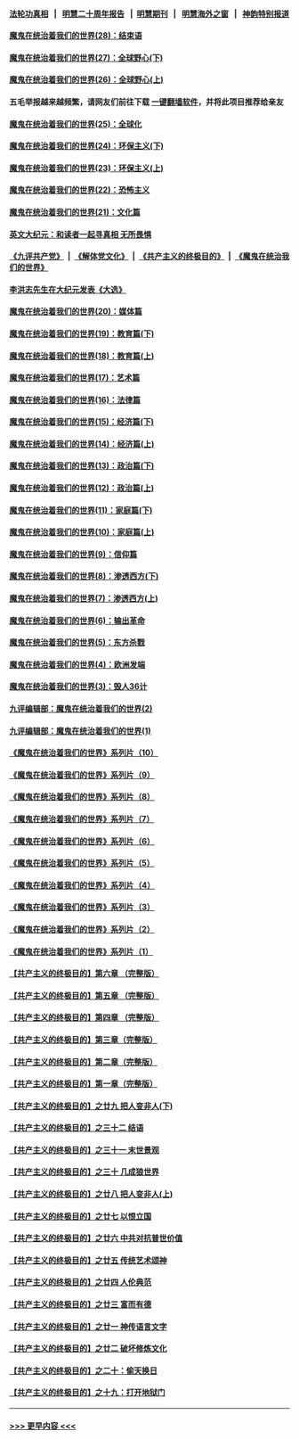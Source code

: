#### [法轮功真相](https://github.com/gfw-breaker/truth/blob/master/README.md?t=0) &nbsp;&nbsp;|&nbsp;&nbsp; [明慧二十周年报告](https://github.com/gfw-breaker/mh-reports/blob/master/README.md?t=0) &nbsp;&nbsp;|&nbsp;&nbsp;[明慧期刊](https://github.com/gfw-breaker/mh-qikan) &nbsp;&nbsp;|&nbsp;&nbsp; [明慧海外之窗](https://github.com/gfw-breaker/mh-news/blob/master/README.md?t=0) &nbsp;&nbsp;|&nbsp;&nbsp; [神韵特别报道](https://github.com/gfw-breaker/mh-news/blob/master/shenyun.md?t=0)
#### [魔鬼在统治着我们的世界(28)：结束语](../pages/nsc422/n10936246.md?t=07140401) 
#### [魔鬼在统治着我们的世界(27)：全球野心(下)](../pages/nsc422/n10928319.md?t=07140401) 
#### [魔鬼在统治着我们的世界(26)：全球野心(上)](../pages/nsc422/n10900318.md?t=07140401) 
#### 五毛举报越来越频繁，请网友们前往下载 [一键翻墙软件](https://github.com/gfw-breaker/ssr-accounts)，并将此项目推荐给亲友
#### [魔鬼在统治着我们的世界(25)：全球化](../pages/nsc422/n10788205.md?t=07140401) 
#### [魔鬼在统治着我们的世界(24)：环保主义(下)](../pages/nsc422/n10695307.md?t=07140401) 
#### [魔鬼在统治着我们的世界(23)：环保主义(上)](../pages/nsc422/n10688613.md?t=07140401) 
#### [魔鬼在统治着我们的世界(22)：恐怖主义](../pages/nsc422/n10614727.md?t=07140401) 
#### [魔鬼在统治着我们的世界(21)：文化篇](../pages/nsc422/n10597706.md?t=07140401) 
#### [英文大纪元：和读者一起寻真相 无所畏惧](../pages/nsc422/n12542027.md?t=07140401) 
#### [《九评共产党》](https://github.com/begood0513/9ping.md/blob/master/README.md) &nbsp;|&nbsp; [《解体党文化》](../../../../jtdwh.md/blob/master/README.md)  &nbsp;|&nbsp; [《共产主义的终极目的》](../../../../gczydzjmd.md/blob/master/README.md) &nbsp;|&nbsp; [《魔鬼在统治我们的世界》](../../../../mgztzwmdsj.md/blob/master/README.md) 
#### [李洪志先生在大纪元发表《大选》](../pages/nsc422/n12534746.md?t=07140401) 
#### [魔鬼在统治着我们的世界(20)：媒体篇](../pages/nsc422/n10586579.md?t=07140401) 
#### [魔鬼在统治着我们的世界(19)：教育篇(下)](../pages/nsc422/n10564808.md?t=07140401) 
#### [魔鬼在统治着我们的世界(18)：教育篇(上)](../pages/nsc422/n10526970.md?t=07140401) 
#### [魔鬼在统治着我们的世界(17)：艺术篇](../pages/nsc422/n10499093.md?t=07140401) 
#### [魔鬼在统治着我们的世界(16)：法律篇](../pages/nsc422/n10485969.md?t=07140401) 
#### [魔鬼在统治着我们的世界(15)：经济篇(下)](../pages/nsc422/n10469975.md?t=07140401) 
#### [魔鬼在统治着我们的世界(14)：经济篇(上)](../pages/nsc422/n10457370.md?t=07140401) 
#### [魔鬼在统治着我们的世界(13)：政治篇(下)](../pages/nsc422/n10448270.md?t=07140401) 
#### [魔鬼在统治着我们的世界(12)：政治篇(上)](../pages/nsc422/n10444576.md?t=07140401) 
#### [魔鬼在统治着我们的世界(11)：家庭篇(下)](../pages/nsc422/n10440961.md?t=07140401) 
#### [魔鬼在统治着我们的世界(10)：家庭篇(上)](../pages/nsc422/n10435448.md?t=07140401) 
#### [魔鬼在统治着我们的世界(9)：信仰篇](../pages/nsc422/n10432159.md?t=07140401) 
#### [魔鬼在统治着我们的世界(8)：渗透西方(下)](../pages/nsc422/n10429603.md?t=07140401) 
#### [魔鬼在统治着我们的世界(7)：渗透西方(上)](../pages/nsc422/n10426013.md?t=07140401) 
#### [魔鬼在统治着我们的世界(6)：输出革命](../pages/nsc422/n10421536.md?t=07140401) 
#### [魔鬼在统治着我们的世界(5)：东方杀戮](../pages/nsc422/n10417707.md?t=07140401) 
#### [魔鬼在统治着我们的世界(4)：欧洲发端](../pages/nsc422/n10414890.md?t=07140401) 
#### [魔鬼在统治着我们的世界(3)：毁人36计](../pages/nsc422/n10411583.md?t=07140401) 
#### [九评编辑部：魔鬼在统治着我们的世界(2)](../pages/nsc422/n10410036.md?t=07140401) 
#### [九评编辑部：魔鬼在统治着我们的世界(1)](../pages/nsc422/n10406825.md?t=07140401) 
#### [《魔鬼在统治着我们的世界》系列片（10）](../pages/nsc422/n12292670.md?t=07140401) 
#### [《魔鬼在统治着我们的世界》系列片（9）](../pages/nsc422/n12290859.md?t=07140401) 
#### [《魔鬼在统治着我们的世界》系列片（8）](../pages/nsc422/n12287445.md?t=07140401) 
#### [《魔鬼在统治着我们的世界》系列片（7）](../pages/nsc422/n12283425.md?t=07140401) 
#### [《魔鬼在统治着我们的世界》系列片（6）](../pages/nsc422/n12282314.md?t=07140401) 
#### [《魔鬼在统治着我们的世界》系列片（5）](../pages/nsc422/n12281419.md?t=07140401) 
#### [《魔鬼在统治着我们的世界》系列片（4）](../pages/nsc422/n12274024.md?t=07140401) 
#### [《魔鬼在统治着我们的世界》系列片（3）](../pages/nsc422/n12271322.md?t=07140401) 
#### [《魔鬼在统治着我们的世界》系列片（2）](../pages/nsc422/n12269049.md?t=07140401) 
#### [《魔鬼在统治着我们的世界》系列片（1）](../pages/nsc422/n12267575.md?t=07140401) 
#### [【共产主义的终极目的】第六章 （完整版）](../pages/nsc422/n11428913.md?t=07140401) 
#### [【共产主义的终极目的】第五章 （完整版）](../pages/nsc422/n11428912.md?t=07140401) 
#### [【共产主义的终极目的】第四章 （完整版）](../pages/nsc422/n11428907.md?t=07140401) 
#### [【共产主义的终极目的】第三章（完整版）](../pages/nsc422/n11428848.md?t=07140401) 
#### [【共产主义的终极目的】第二章（完整版）](../pages/nsc422/n11428831.md?t=07140401) 
#### [【共产主义的终极目的】第一章（完整版）](../pages/nsc422/n11417651.md?t=07140401) 
#### [【共产主义的终极目的】之廿九 把人变非人(下)](../pages/nsc422/n11344140.md?t=07140401) 
#### [【共产主义的终极目的】之三十二 结语](../pages/nsc422/n11360535.md?t=07140401) 
#### [【共产主义的终极目的】之三十一 末世景观](../pages/nsc422/n11351129.md?t=07140401) 
#### [【共产主义的终极目的】之三十 几成狼世界](../pages/nsc422/n11348280.md?t=07140401) 
#### [【共产主义的终极目的】之廿八 把人变非人(上)](../pages/nsc422/n11340492.md?t=07140401) 
#### [【共产主义的终极目的】之廿七 以恨立国](../pages/nsc422/n11336944.md?t=07140401) 
#### [【共产主义的终极目的】之廿六 中共对抗普世价值](../pages/nsc422/n11324785.md?t=07140401) 
#### [【共产主义的终极目的】之廿五 传统艺术颂神](../pages/nsc422/n11296396.md?t=07140401) 
#### [【共产主义的终极目的】之廿四 人伦典范](../pages/nsc422/n11296397.md?t=07140401) 
#### [【共产主义的终极目的】之廿三 富而有德](../pages/nsc422/n11283598.md?t=07140401) 
#### [【共产主义的终极目的】之廿一 神传语言文字](../pages/nsc422/n11263265.md?t=07140401) 
#### [【共产主义的终极目的】之廿二 破坏修炼文化](../pages/nsc422/n11245728.md?t=07140401) 
#### [【共产主义的终极目的】之二十：偷天换日](../pages/nsc422/n11238846.md?t=07140401) 
#### [【共产主义的终极目的】之十九：打开地狱门](../pages/nsc422/n11206376.md?t=07140401) 

----
#### [ >>> 更早内容 <<< ](../indexes/nsc422-earlier.md)
